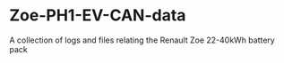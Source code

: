 # Zoe-PH1-EV-CAN-data
A collection of logs and files relating the Renault Zoe 22-40kWh battery pack

